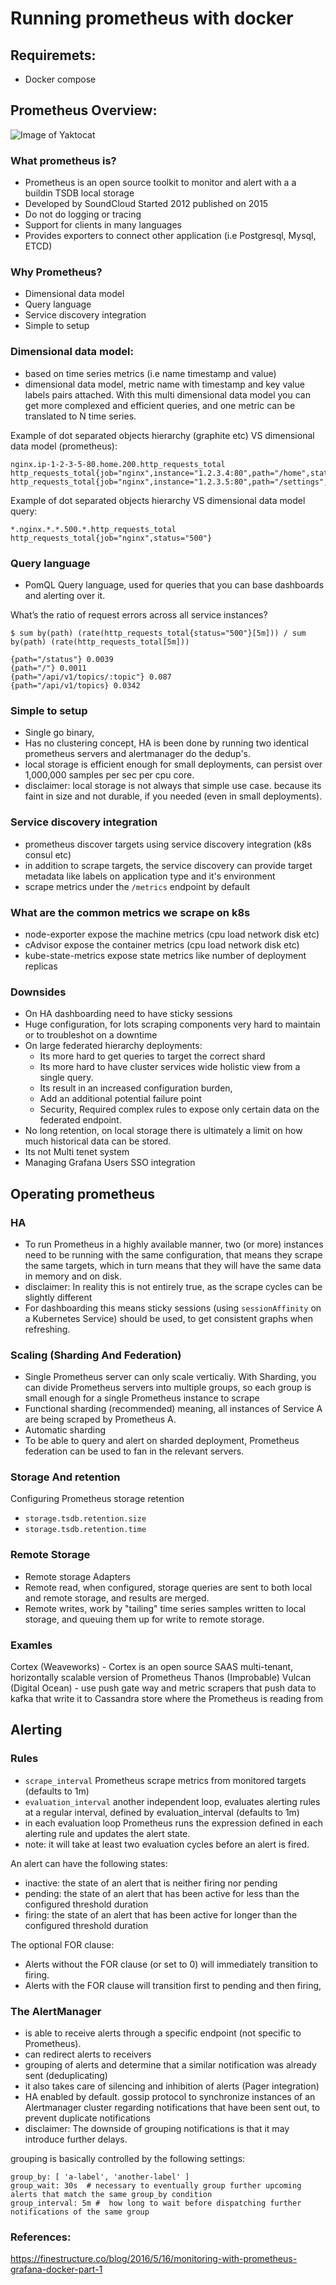 # Running prometheus with docker

## Requiremets:
- Docker compose

## Prometheus Overview:

![Image of Yaktocat](https://cdn.rawgit.com/prometheus/prometheus/e761f0d/documentation/images/architecture.svg)

### What prometheus is?
- Prometheus is an open source toolkit to monitor and alert with a a buildin TSDB local storage
- Developed by SoundCloud Started 2012 published on 2015
- Do not do logging or tracing
- Support for clients in many languages
- Provides exporters to connect other application (i.e Postgresql, Mysql, ETCD)

### Why Prometheus?
- Dimensional data model
- Query language 
- Service discovery integration
- Simple to setup

### Dimensional data model:
- based on time series metrics (i.e name timestamp and value)
- dimensional data model, metric name with timestamp and key value labels pairs attached. With this multi dimensional data model you can get more complexed and efficient queries, and one metric can be translated to N time series.

Example of dot separated objects hierarchy (graphite etc) VS dimensional data model (prometheus):
```
nginx.ip-1-2-3-5-80.home.200.http_requests_total 
http_requests_total{job="nginx",instance="1.2.3.4:80",path="/home",status="200"}
http_requests_total{job="nginx",instance="1.2.3.5:80",path="/settings",status="500"} 
```

Example of dot separated objects hierarchy VS dimensional data model query:
```
*.nginx.*.*.500.*.http_requests_total 
http_requests_total{job="nginx",status="500"}
```

### Query language 
- PomQL Query language, used for queries that you can base dashboards and alerting over it.

What’s the ratio of request errors across all service instances? 
```
$ sum by(path) (rate(http_requests_total{status="500"}[5m])) / sum by(path) (rate(http_requests_total[5m])) 

{path="/status"} 0.0039 
{path="/"} 0.0011 
{path="/api/v1/topics/:topic"} 0.087 
{path="/api/v1/topics} 0.0342
```

### Simple to setup
- Single go binary, 
- Has no clustering concept, HA is been done by running two identical prometheus servers and alertmanager do the dedup's. 
- local storage is efficient enough for small deployments, can persist over 1,000,000 samples per sec per cpu core.
- disclaimer: local storage is not always that simple use case. because its faint in size and not durable, if you needed (even in small deployments). 
  
### Service discovery integration 
- prometheus discover targets using service discovery integration (k8s consul etc)
- in addition to scrape targets, the service discovery can provide target metadata like labels on application type and it's environment
- scrape metrics under the `/metrics` endpoint by default

### What are the common metrics we scrape on k8s
- node-exporter expose the machine metrics (cpu load network disk etc)
- cAdvisor expose the container metrics (cpu load network disk etc)
- kube-state-metrics expose state metrics like number of deployment replicas

### Downsides
- On HA dashboarding need to have sticky sessions
- Huge configuration, for lots scraping components very hard to maintain or to troubleshot on a downtime 
- On large federated hierarchy deployments:
    - Its more hard to get queries to target the correct shard 
    - Its more hard to have cluster services wide holistic view from a single query.
    - Its result in an increased configuration burden, 
    - Add an additional potential failure point
    - Security, Required complex rules to expose only certain data on the federated endpoint. 
- No long retention, on local storage there is ultimately a limit on how much historical data can be stored.    
- Its not Multi tenet system 
- Managing Grafana Users SSO integration

## Operating prometheus 

### HA
- To run Prometheus in a highly available manner, two (or more) instances need to be running with the same configuration, that means they scrape the same targets, which in turn means that they will have the same data in memory and on disk.
- disclaimer: In reality this is not entirely true, as the scrape cycles can be slightly different
- For dashboarding this means sticky sessions (using `sessionAffinity` on a Kubernetes Service) should be used, to get consistent graphs when refreshing.

### Scaling (Sharding And Federation)
- Single Prometheus server can only scale verticaliy. With Sharding, you can divide Prometheus servers into multiple groups, so each group is small enough for a single Prometheus instance to scrape
- Functional sharding (recommended) meaning, all instances of Service A are being scraped by Prometheus A.
- Automatic sharding 
- To be able to query and alert on sharded deployment, Prometheus federation can be used to fan in the relevant servers. 

### Storage And retention
Configuring Prometheus storage retention
- `storage.tsdb.retention.size`
- `storage.tsdb.retention.time`

### Remote Storage
- Remote storage Adapters
- Remote read, when configured, storage queries are sent to both local and remote storage, and results are merged.
- Remote writes, work by "tailing" time series samples written to local storage, and queuing them up for write to remote storage.

### Examles
Cortex (Weaveworks) - Cortex is an open source SAAS multi-tenant, horizontally scalable version of Prometheus
Thanos (Improbable) 
Vulcan (Digital Ocean) - use push gate way and metric scrapers that push data to kafka that write it to Cassandra store where the Prometheus is reading from

## Alerting

### Rules

- `scrape_interval` Prometheus scrape metrics from monitored targets (defaults to 1m)
- `evaluation_interval` another independent loop, evaluates alerting rules at a regular interval, defined by evaluation_interval (defaults to 1m)
- in each evaluation loop Prometheus runs the expression defined in each alerting rule and updates the alert state.
- note: it will take at least two evaluation cycles before an alert is fired.

An alert can have the following states:
- inactive: the state of an alert that is neither firing nor pending
- pending: the state of an alert that has been active for less than the configured threshold duration
- firing: the state of an alert that has been active for longer than the configured threshold duration

The optional FOR clause:
- Alerts without the FOR clause (or set to 0) will immediately transition to firing.
- Alerts with the FOR clause will transition first to pending and then firing, 

### The AlertManager
- is able to receive alerts through a specific endpoint (not specific to Prometheus). 
- can redirect alerts to receivers 
- grouping of alerts and determine that a similar notification was already sent (deduplicating)
- it also takes care of silencing and inhibition of alerts (Pager integration)
- HA enabled by default. gossip protocol to synchronize instances of an Alertmanager cluster regarding notifications that have been sent out, to prevent duplicate notifications
- disclaimer: The downside of grouping notifications is that it may introduce further delays.

grouping is basically controlled by the following settings:
```
group_by: [ 'a-label', 'another-label' ]
group_wait: 30s  # necessary to eventually group further upcoming alerts that match the same group_by condition
group_interval: 5m #  how long to wait before dispatching further notifications of the same group 
```

### References:
https://finestructure.co/blog/2016/5/16/monitoring-with-prometheus-grafana-docker-part-1
